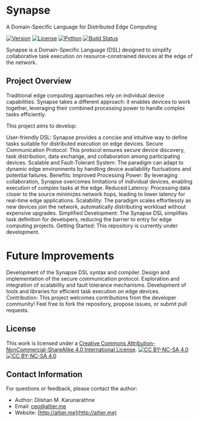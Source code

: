 # Synapse
A Domain-Specific Language for Distributed Edge Computing

[![Version](https://img.shields.io/badge/version-0.1-brightgreen.svg)](https://pypi.org/project/ad-topic-recommender/)
[![License](https://img.shields.io/badge/license-CC%20BY--NC--SA%204.0-blue.svg)](https://creativecommons.org/licenses/by-nc-sa/4.0/)
[![Python](https://img.shields.io/badge/python-3.11-blue.svg)](https://www.python.org/downloads/)
[![Build Status](https://travis-ci.com/dilshan/synapse.svg?branch=main)](https://travis-ci.com/dilshan/synapse)

Synapse is a Domain-Specific Language (DSL) designed to simplify collaborative task execution on resource-constrained devices at the edge of the network.

## Project Overview

Traditional edge computing approaches rely on individual device capabilities. Synapse takes a different approach: it enables devices to work together, leveraging their combined processing power to handle complex tasks efficiently.

This project aims to develop:

User-friendly DSL: Synapse provides a concise and intuitive way to define tasks suitable for distributed execution on edge devices.
Secure Communication Protocol: This protocol ensures secure device discovery, task distribution, data exchange, and collaboration among participating devices.
Scalable and Fault-Tolerant System: The paradigm can adapt to dynamic edge environments by handling device availability fluctuations and potential failures.
Benefits:
Improved Processing Power: By leveraging collaboration, Synapse overcomes limitations of individual devices, enabling execution of complex tasks at the edge.
Reduced Latency: Processing data closer to the source minimizes network hops, leading to lower latency for real-time edge applications.
Scalability: The paradigm scales effortlessly as new devices join the network, automatically distributing workload without expensive upgrades.
Simplified Development: The Synapse DSL simplifies task definition for developers, reducing the barrier to entry for edge computing projects.
Getting Started:
This repository is currently under development.

# Future Improvements

Development of the Synapse DSL syntax and compiler.
Design and implementation of the secure communication protocol.
Exploration and integration of scalability and fault tolerance mechanisms.
Development of tools and libraries for efficient task execution on edge devices.
Contribution:
This project welcomes contributions from the developer community! Feel free to fork the repository, propose issues, or submit pull requests.

## License

This work is licensed under a
[Creative Commons Attribution-NonCommercial-ShareAlike 4.0 International License][cc-by-nc-sa].
[![CC BY-NC-SA 4.0][cc-by-nc-sa-shield]][cc-by-nc-sa]  
[![CC BY-NC-SA 4.0][cc-by-nc-sa-image]][cc-by-nc-sa] 

[cc-by-nc-sa]: http://creativecommons.org/licenses/by-nc-sa/4.0/
[cc-by-nc-sa-image]: https://licensebuttons.net/l/by-nc-sa/4.0/88x31.png
[cc-by-nc-sa-shield]: https://img.shields.io/badge/License-CC%20BY--NC--SA%204.0-lightgrey.svg

## Contact Information

For questions or feedback, please contact the author:

- Author: Dilshan M. Karunarathne
- Email: ceo@altier.me
- Website: [http://altier.me](http://altier.me)
